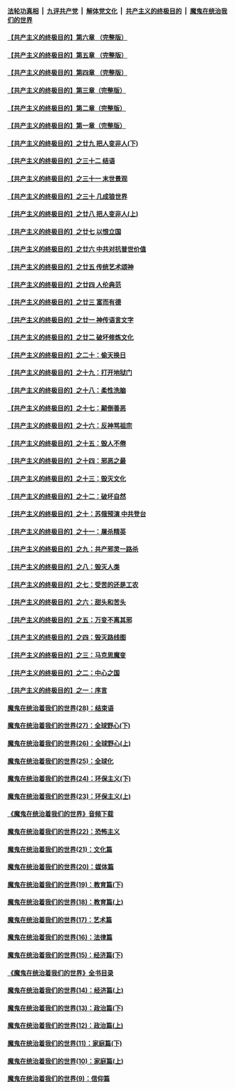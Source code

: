 ####  [法轮功真相](../../../../basic/blob/master/README.md?t=10020039) &nbsp;|&nbsp; [九评共产党](../../../../9ping.md/blob/master/README.md?t=10020039) &nbsp;|&nbsp; [解体党文化](../../../../jtdwh.md/blob/master/README.md?t=10020039)  &nbsp;|&nbsp; [共产主义的终极目的](../../../../gczydzjmd.md/blob/master/README.md?t=10020039) &nbsp;|&nbsp; [魔鬼在统治我们的世界](../../../../mgztzwmdsj.md/blob/master/README.md?t=10020039) 

#### [【共产主义的终极目的】第六章 （完整版）](../pages/nsc422/n11428913.md?t=10020039) 

#### [【共产主义的终极目的】第五章 （完整版）](../pages/nsc422/n11428912.md?t=10020039) 

#### [【共产主义的终极目的】第四章 （完整版）](../pages/nsc422/n11428907.md?t=10020039) 

#### [【共产主义的终极目的】第三章（完整版）](../pages/nsc422/n11428848.md?t=10020039) 

#### [【共产主义的终极目的】第二章（完整版）](../pages/nsc422/n11428831.md?t=10020039) 

#### [【共产主义的终极目的】第一章（完整版）](../pages/nsc422/n11417651.md?t=10020039) 

#### [【共产主义的终极目的】之廿九 把人变非人(下)](../pages/nsc422/n11344140.md?t=10020039) 

#### [【共产主义的终极目的】之三十二 结语](../pages/nsc422/n11360535.md?t=10020039) 

#### [【共产主义的终极目的】之三十一 末世景观](../pages/nsc422/n11351129.md?t=10020039) 

#### [【共产主义的终极目的】之三十 几成狼世界](../pages/nsc422/n11348280.md?t=10020039) 

#### [【共产主义的终极目的】之廿八 把人变非人(上)](../pages/nsc422/n11340492.md?t=10020039) 

#### [【共产主义的终极目的】之廿七 以恨立国](../pages/nsc422/n11336944.md?t=10020039) 

#### [【共产主义的终极目的】之廿六 中共对抗普世价值](../pages/nsc422/n11324785.md?t=10020039) 

#### [【共产主义的终极目的】之廿五 传统艺术颂神](../pages/nsc422/n11296396.md?t=10020039) 

#### [【共产主义的终极目的】之廿四 人伦典范](../pages/nsc422/n11296397.md?t=10020039) 

#### [【共产主义的终极目的】之廿三 富而有德](../pages/nsc422/n11283598.md?t=10020039) 

#### [【共产主义的终极目的】之廿一 神传语言文字](../pages/nsc422/n11263265.md?t=10020039) 

#### [【共产主义的终极目的】之廿二 破坏修炼文化](../pages/nsc422/n11245728.md?t=10020039) 

#### [【共产主义的终极目的】之二十：偷天换日](../pages/nsc422/n11238846.md?t=10020039) 

#### [【共产主义的终极目的】之十九：打开地狱门](../pages/nsc422/n11206376.md?t=10020039) 

#### [【共产主义的终极目的】之十八：柔性洗脑](../pages/nsc422/n11199994.md?t=10020039) 

#### [【共产主义的终极目的】之十七：颠倒善恶](../pages/nsc422/n11179782.md?t=10020039) 

#### [【共产主义的终极目的】之十六：反神骂祖宗](../pages/nsc422/n11166798.md?t=10020039) 

#### [【共产主义的终极目的】之十五：毁人不倦](../pages/nsc422/n11166792.md?t=10020039) 

#### [【共产主义的终极目的】之十四：邪恶之最](../pages/nsc422/n11150249.md?t=10020039) 

#### [【共产主义的终极目的】之十三：毁灭文化](../pages/nsc422/n11135227.md?t=10020039) 

#### [【共产主义的终极目的】之十二：破坏自然](../pages/nsc422/n11135214.md?t=10020039) 

#### [【共产主义的终极目的】之十：苏俄预演 中共登台](../pages/nsc422/n11118424.md?t=10020039) 

#### [【共产主义的终极目的】之十一：屠杀精英](../pages/nsc422/n11118442.md?t=10020039) 

#### [【共产主义的终极目的】之九：共产邪灵一路杀](../pages/nsc422/n11114139.md?t=10020039) 

#### [【共产主义的终极目的】之八：毁灭人类](../pages/nsc422/n11108503.md?t=10020039) 

#### [【共产主义的终极目的】之七：受苦的还是工农](../pages/nsc422/n11101809.md?t=10020039) 

#### [【共产主义的终极目的】之六：甜头和苦头](../pages/nsc422/n11096971.md?t=10020039) 

#### [【共产主义的终极目的】之五：万变不离其邪](../pages/nsc422/n11091285.md?t=10020039) 

#### [【共产主义的终极目的】之四：毁灭路线图](../pages/nsc422/n11086284.md?t=10020039) 

#### [【共产主义的终极目的】之三：马克思魔变](../pages/nsc422/n11061941.md?t=10020039) 

#### [【共产主义的终极目的】之二：中心之国](../pages/nsc422/n11047728.md?t=10020039) 

#### [【共产主义的终极目的】之一：序言](../pages/nsc422/n11086077.md?t=10020039) 

#### [魔鬼在统治着我们的世界(28)：结束语](../pages/nsc422/n10936246.md?t=10020039) 

#### [魔鬼在统治着我们的世界(27)：全球野心(下)](../pages/nsc422/n10928319.md?t=10020039) 

#### [魔鬼在统治着我们的世界(26)：全球野心(上)](../pages/nsc422/n10900318.md?t=10020039) 

#### [魔鬼在统治着我们的世界(25)：全球化](../pages/nsc422/n10788205.md?t=10020039) 

#### [魔鬼在统治着我们的世界(24)：环保主义(下)](../pages/nsc422/n10695307.md?t=10020039) 

#### [魔鬼在统治着我们的世界(23)：环保主义(上)](../pages/nsc422/n10688613.md?t=10020039) 

#### [《魔鬼在统治着我们的世界》音频下载](../pages/nsc422/n10635553.md?t=10020039) 

#### [魔鬼在统治着我们的世界(22)：恐怖主义](../pages/nsc422/n10614727.md?t=10020039) 

#### [魔鬼在统治着我们的世界(21)：文化篇](../pages/nsc422/n10597706.md?t=10020039) 

#### [魔鬼在统治着我们的世界(20)：媒体篇](../pages/nsc422/n10586579.md?t=10020039) 

#### [魔鬼在统治着我们的世界(19)：教育篇(下)](../pages/nsc422/n10564808.md?t=10020039) 

#### [魔鬼在统治着我们的世界(18)：教育篇(上)](../pages/nsc422/n10526970.md?t=10020039) 

#### [魔鬼在统治着我们的世界(17)：艺术篇](../pages/nsc422/n10499093.md?t=10020039) 

#### [魔鬼在统治着我们的世界(16)：法律篇](../pages/nsc422/n10485969.md?t=10020039) 

#### [魔鬼在统治着我们的世界(15)：经济篇(下)](../pages/nsc422/n10469975.md?t=10020039) 

#### [《魔鬼在统治着我们的世界》全书目录](../pages/nsc422/n10464261.md?t=10020039) 

#### [魔鬼在统治着我们的世界(14)：经济篇(上)](../pages/nsc422/n10457370.md?t=10020039) 

#### [魔鬼在统治着我们的世界(13)：政治篇(下)](../pages/nsc422/n10448270.md?t=10020039) 

#### [魔鬼在统治着我们的世界(12)：政治篇(上)](../pages/nsc422/n10444576.md?t=10020039) 

#### [魔鬼在统治着我们的世界(11)：家庭篇(下)](../pages/nsc422/n10440961.md?t=10020039) 

#### [魔鬼在统治着我们的世界(10)：家庭篇(上)](../pages/nsc422/n10435448.md?t=10020039) 

#### [魔鬼在统治着我们的世界(9)：信仰篇](../pages/nsc422/n10432159.md?t=10020039) 

